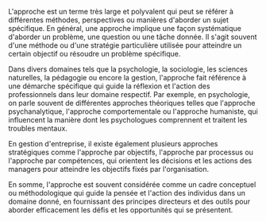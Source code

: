 L'approche est un terme très large et polyvalent qui peut se référer à différentes méthodes, perspectives ou manières d'aborder un sujet spécifique. En général, une approche implique une façon systématique d'aborder un problème, une question ou une tâche donnée. Il s'agit souvent d'une méthode ou d'une stratégie particulière utilisée pour atteindre un certain objectif ou résoudre un problème spécifique.

Dans divers domaines tels que la psychologie, la sociologie, les sciences naturelles, la pédagogie ou encore la gestion, l'approche fait référence à une démarche spécifique qui guide la réflexion et l'action des professionnels dans leur domaine respectif. Par exemple, en psychologie, on parle souvent de différentes approches théoriques telles que l'approche psychanalytique, l'approche comportementale ou l'approche humaniste, qui influencent la manière dont les psychologues comprennent et traitent les troubles mentaux.

En gestion d'entreprise, il existe également plusieurs approches stratégiques comme l'approche par objectifs, l'approche par processus ou l'approche par compétences, qui orientent les décisions et les actions des managers pour atteindre les objectifs fixés par l'organisation.

En somme, l'approche est souvent considérée comme un cadre conceptuel ou méthodologique qui guide la pensée et l'action des individus dans un domaine donné, en fournissant des principes directeurs et des outils pour aborder efficacement les défis et les opportunités qui se présentent.